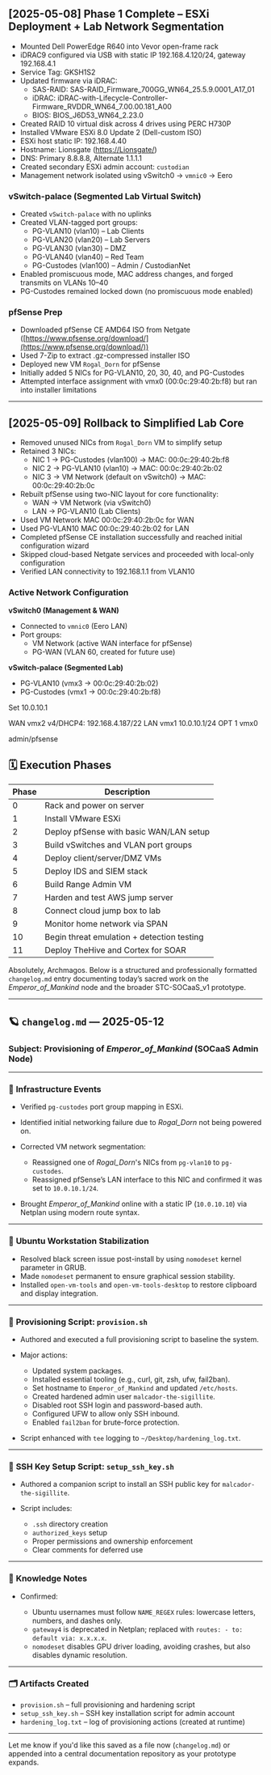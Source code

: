 ## [2025-05-08] Phase 1 Complete – ESXi Deployment + Lab Network Segmentation

- Mounted Dell PowerEdge R640 into Vevor open-frame rack  
- iDRAC9 configured via USB with static IP 192.168.4.120/24, gateway 192.168.4.1  
- Service Tag: GKSH1S2  
- Updated firmware via iDRAC:
  - SAS-RAID: SAS-RAID_Firmware_700GG_WN64_25.5.9.0001_A17_01  
  - iDRAC: iDRAC-with-Lifecycle-Controller-Firmware_RVDDR_WN64_7.00.00.181_A00  
  - BIOS: BIOS_J6D53_WN64_2.23.0  
- Created RAID 10 virtual disk across 4 drives using PERC H730P
- Installed VMware ESXi 8.0 Update 2 (Dell-custom ISO)  
- ESXi host static IP: 192.168.4.40  
- Hostname: Lionsgate ([https://Lionsgate/](https://Lionsgate/))  
- DNS: Primary 8.8.8.8, Alternate 1.1.1.1  
- Created secondary ESXi admin account: `custodian`  
- Management network isolated using vSwitch0 → `vmnic0` → Eero

### vSwitch-palace (Segmented Lab Virtual Switch)
- Created `vSwitch-palace` with no uplinks
- Created VLAN-tagged port groups:
  - PG-VLAN10 (vlan10) – Lab Clients
  - PG-VLAN20 (vlan20) – Lab Servers
  - PG-VLAN30 (vlan30) – DMZ
  - PG-VLAN40 (vlan40) – Red Team
  - PG-Custodes (vlan100) – Admin / CustodianNet
- Enabled promiscuous mode, MAC address changes, and forged transmits on VLANs 10–40
- PG-Custodes remained locked down (no promiscuous mode enabled)

### pfSense Prep
- Downloaded pfSense CE AMD64 ISO from Netgate ([https://www.pfsense.org/download/](https://www.pfsense.org/download/))
- Used 7-Zip to extract .gz-compressed installer ISO
- Deployed new VM `Rogal_Dorn` for pfSense
- Initially added 5 NICs for PG-VLAN10, 20, 30, 40, and PG-Custodes
- Attempted interface assignment with vmx0 (00:0c:29:40:2b:f8) but ran into installer limitations

---

## [2025-05-09] Rollback to Simplified Lab Core

- Removed unused NICs from `Rogal_Dorn` VM to simplify setup
- Retained 3 NICs:
  - NIC 1 → PG-Custodes (vlan100) → MAC: 00:0c:29:40:2b:f8
  - NIC 2 → PG-VLAN10 (vlan10) → MAC: 00:0c:29:40:2b:02
  - NIC 3 → VM Network (default on vSwitch0) → MAC: 00:0c:29:40:2b:0c
- Rebuilt pfSense using two-NIC layout for core functionality:
  - WAN → VM Network (via vSwitch0)
  - LAN → PG-VLAN10 (Lab Clients)
- Used VM Network MAC 00:0c:29:40:2b:0c for WAN
- Used PG-VLAN10 MAC 00:0c:29:40:2b:02 for LAN
- Completed pfSense CE installation successfully and reached initial configuration wizard
- Skipped cloud-based Netgate services and proceeded with local-only configuration
- Verified LAN connectivity to 192.168.1.1 from VLAN10

### Active Network Configuration

**vSwitch0 (Management & WAN)**
- Connected to `vmnic0` (Eero LAN)
- Port groups:
  - VM Network (active WAN interface for pfSense)
  - PG-WAN (VLAN 60, created for future use)

**vSwitch-palace (Segmented Lab)**
- PG-VLAN10 (vmx3 → 00:0c:29:40:2b:02)
- PG-Custodes (vmx1 → 00:0c:29:40:2b:f8)



Set 10.0.10.1

WAN vmx2 v4/DHCP4: 192.168.4.187/22
LAN vmx1 10.0.10.1/24
OPT 1 vmx0

admin/pfsense

## 🗓️ Execution Phases

| Phase | Description                                |
|--------|--------------------------------------------|
| 0      | Rack and power on server                   |
| 1      | Install VMware ESXi                        |
| 2      | Deploy pfSense with basic WAN/LAN setup    |
| 3      | Build vSwitches and VLAN port groups       |
| 4      | Deploy client/server/DMZ VMs               |
| 5      | Deploy IDS and SIEM stack                  |
| 6      | Build Range Admin VM                       |
| 7      | Harden and test AWS jump server            |
| 8      | Connect cloud jump box to lab              |
| 9      | Monitor home network via SPAN              |
| 10     | Begin threat emulation + detection testing |
| 11     | Deploy TheHive and Cortex for SOAR         |

Absolutely, Archmagos. Below is a structured and professionally formatted `changelog.md` entry documenting today’s sacred work on the *Emperor\_of\_Mankind* node and the broader STC-SOCaaS\_v1 prototype.

---

## 🪐 `changelog.md` — 2025-05-12

### **Subject:** Provisioning of *Emperor\_of\_Mankind* (SOCaaS Admin Node)

---

### 🧱 **Infrastructure Events**

* Verified `pg-custodes` port group mapping in ESXi.
* Identified initial networking failure due to *Rogal\_Dorn* not being powered on.
* Corrected VM network segmentation:

  * Reassigned one of *Rogal\_Dorn*'s NICs from `pg-vlan10` to `pg-custodes`.
  * Reassigned pfSense’s LAN interface to this NIC and confirmed it was set to `10.0.10.1/24`.
* Brought *Emperor\_of\_Mankind* online with a static IP (`10.0.10.10`) via Netplan using modern route syntax.

---

### 🔧 **Ubuntu Workstation Stabilization**

* Resolved black screen issue post-install by using `nomodeset` kernel parameter in GRUB.
* Made `nomodeset` permanent to ensure graphical session stability.
* Installed `open-vm-tools` and `open-vm-tools-desktop` to restore clipboard and display integration.

---

### 🔐 **Provisioning Script: `provision.sh`**

* Authored and executed a full provisioning script to baseline the system.
* Major actions:

  * Updated system packages.
  * Installed essential tooling (e.g., curl, git, zsh, ufw, fail2ban).
  * Set hostname to `Emperor_of_Mankind` and updated `/etc/hosts`.
  * Created hardened admin user `malcador-the-sigillite`.
  * Disabled root SSH login and password-based auth.
  * Configured UFW to allow only SSH inbound.
  * Enabled `fail2ban` for brute-force protection.
* Script enhanced with `tee` logging to `~/Desktop/hardening_log.txt`.

---

### 🔑 **SSH Key Setup Script: `setup_ssh_key.sh`**

* Authored a companion script to install an SSH public key for `malcador-the-sigillite`.
* Script includes:

  * `.ssh` directory creation
  * `authorized_keys` setup
  * Proper permissions and ownership enforcement
  * Clear comments for deferred use

---

### 🧠 **Knowledge Notes**

* Confirmed:

  * Ubuntu usernames must follow `NAME_REGEX` rules: lowercase letters, numbers, and dashes only.
  * `gateway4` is deprecated in Netplan; replaced with `routes: - to: default via: x.x.x.x`.
  * `nomodeset` disables GPU driver loading, avoiding crashes, but also disables dynamic resolution.

---

### 🗂️ **Artifacts Created**

* `provision.sh` – full provisioning and hardening script
* `setup_ssh_key.sh` – SSH key installation script for admin account
* `hardening_log.txt` – log of provisioning actions (created at runtime)

---

Let me know if you'd like this saved as a file now (`changelog.md`) or appended into a central documentation repository as your prototype expands.
